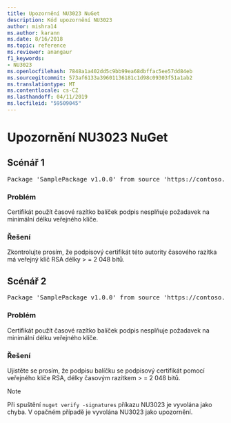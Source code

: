 ```yaml
---
title: Upozornění NU3023 NuGet
description: Kód upozornění NU3023
author: mishra14
ms.author: karann
ms.date: 8/16/2018
ms.topic: reference
ms.reviewer: anangaur
f1_keywords:
- NU3023
ms.openlocfilehash: 7848a1a402dd5c9bb99ea68dbffac5ee57dd84eb
ms.sourcegitcommit: 573af6133a39601136181c1d98c09303f51a1ab2
ms.translationtype: MT
ms.contentlocale: cs-CZ
ms.lasthandoff: 04/11/2019
ms.locfileid: "59509045"
---
```

# <a name="nuget-warning-nu3023"></a>Upozornění NU3023 NuGet

## <a name="scenario-1"></a>Scénář 1

<pre>Package 'SamplePackage v1.0.0' from source 'https://contoso.com/index.json': The timestamp certificate does not meet a minimum public key length requirement.</pre>

### <a name="issue"></a>Problém

Certifikát použít časové razítko balíček podpis nesplňuje požadavek na minimální délku veřejného klíče.


### <a name="solution"></a>Řešení

Zkontrolujte prosím, že podpisový certifikát této autority časového razítka má veřejný klíč RSA délky > = 2 048 bitů.



## <a name="scenario-2"></a>Scénář 2

<pre>Package 'SamplePackage v1.0.0' from source 'https://contoso.com/index.json': The primary signature's timestamp certificate does not meet a minimum public key length requirement.</pre>

### <a name="issue"></a>Problém

Certifikát použít časové razítko balíček podpis nesplňuje požadavek na minimální délku veřejného klíče.


### <a name="solution"></a>Řešení

Ujistěte se prosím, že podpisu balíčku se podpisový certifikát pomocí veřejného klíče RSA, délky časovým razítkem > = 2 048 bitů.


> [!Note]
> Při spuštění `nuget verify -signatures` příkazu NU3023 je vyvolána jako chyba. V opačném případě je vyvolána NU3023 jako upozornění.